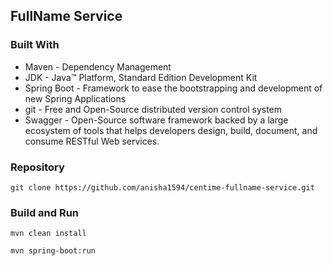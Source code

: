 FullName Service
-

### Built With
* Maven - Dependency Management
* JDK - Java™ Platform, Standard Edition Development Kit
* Spring Boot - Framework to ease the bootstrapping and development of new Spring Applications
* git - Free and Open-Source distributed version control system
* Swagger - Open-Source software framework backed by a large ecosystem of tools that helps developers design, build, document, and consume RESTful Web services.

### Repository

```
git clone https://github.com/anisha1594/centime-fullname-service.git
```

### Build and Run

```
mvn clean install
```
```
mvn spring-boot:run
```
